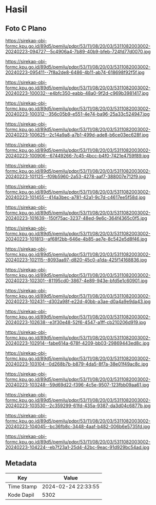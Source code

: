 # Hasil

## Foto C Plano

https://sirekap-obj-formc.kpu.go.id/89d5/pemilu/pdpr/53/11/08/20/03/5311082003002-20240223-094727--5c4906a4-7b89-40b9-bfeb-724fd77d0070.jpg

https://sirekap-obj-formc.kpu.go.id/89d5/pemilu/pdpr/53/11/08/20/03/5311082003002-20240223-095411--7f8a2de8-6486-4b11-ab74-618698f92f5f.jpg

https://sirekap-obj-formc.kpu.go.id/89d5/pemilu/pdpr/53/11/08/20/03/5311082003002-20240223-100032--e4bfc350-eabb-48a0-9f2d-c969b3981417.jpg

https://sirekap-obj-formc.kpu.go.id/89d5/pemilu/pdpr/53/11/08/20/03/5311082003002-20240223-100312--356c05b9-e551-4e74-ba96-25a33c524947.jpg

https://sirekap-obj-formc.kpu.go.id/89d5/pemilu/pdpr/53/11/08/20/03/5311082003002-20240223-100625--2c14a9a8-a7b1-499d-ade8-b6ce03ec628f.jpg

https://sirekap-obj-formc.kpu.go.id/89d5/pemilu/pdpr/53/11/08/20/03/5311082003002-20240223-100906--67449266-7c45-4bcc-b4f0-7421e4759f89.jpg

https://sirekap-obj-formc.kpu.go.id/89d5/pemilu/pdpr/53/11/08/20/03/5311082003002-20240223-101125--f09b5960-2a53-4278-aaf7-388007e712f9.jpg

https://sirekap-obj-formc.kpu.go.id/89d5/pemilu/pdpr/53/11/08/20/03/5311082003002-20240223-101455--414a3bec-a781-42a1-9c7d-c4617ee5f58d.jpg

https://sirekap-obj-formc.kpu.go.id/89d5/pemilu/pdpr/53/11/08/20/03/5311082003002-20240223-101639--150f75ac-3237-48ed-9e6c-364f4365c0f5.jpg

https://sirekap-obj-formc.kpu.go.id/89d5/pemilu/pdpr/53/11/08/20/03/5311082003002-20240223-101813--af68f2bb-646e-4b85-ae7e-8c542e5d8f46.jpg

https://sirekap-obj-formc.kpu.go.id/89d5/pemilu/pdpr/53/11/08/20/03/5311082003002-20240223-102115--8093aa97-d820-45c0-a1da-425f14168836.jpg

https://sirekap-obj-formc.kpu.go.id/89d5/pemilu/pdpr/53/11/08/20/03/5311082003002-20240223-102301--81195cd0-3867-4e89-943e-bfd5e1c60901.jpg

https://sirekap-obj-formc.kpu.go.id/89d5/pemilu/pdpr/53/11/08/20/03/5311082003002-20240223-102431--d302a98f-e22d-40bb-a3ae-d0a4a9e9da43.jpg

https://sirekap-obj-formc.kpu.go.id/89d5/pemilu/pdpr/53/11/08/20/03/5311082003002-20240223-102638--e3f30e48-52f6-4547-a1ff-cb210206d919.jpg

https://sirekap-obj-formc.kpu.go.id/89d5/pemilu/pdpr/53/11/08/20/03/5311082003002-20240223-102914--fabe614a-678f-4209-bb03-29869443ed8c.jpg

https://sirekap-obj-formc.kpu.go.id/89d5/pemilu/pdpr/53/11/08/20/03/5311082003002-20240223-103104--0d268b7b-b879-4da5-8f7a-38e01f49ac8c.jpg

https://sirekap-obj-formc.kpu.go.id/89d5/pemilu/pdpr/53/11/08/20/03/5311082003002-20240223-103248--59d69d22-f396-4c5e-9507-123fbb09aa61.jpg

https://sirekap-obj-formc.kpu.go.id/89d5/pemilu/pdpr/53/11/08/20/03/5311082003002-20240223-103530--2c359299-61fd-435a-9387-da3d04c6877b.jpg

https://sirekap-obj-formc.kpu.go.id/89d5/pemilu/pdpr/53/11/08/20/03/5311082003002-20240223-104045--bc36fb8c-3448-4aaf-b482-006b6e5735fd.jpg

https://sirekap-obj-formc.kpu.go.id/89d5/pemilu/pdpr/53/11/08/20/03/5311082003002-20240223-104224--eb7f23a1-25d4-42bc-9eac-91d929bc54ad.jpg


## Metadata

| Key        | Value               |
| ---------- | ------------------- |
| Time Stamp | 2024-02-24 22:33:55 |
| Kode Dapil | 5302                |



